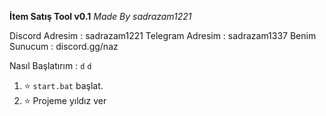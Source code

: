 **İtem Satış Tool v0.1**
*Made By sadrazam1221*

Discord Adresim : sadrazam1221
Telegram Adresim : sadrazam1337
Benim Sunucum : discord.gg/naz

Nasıl Başlatırım :
```d```
``d``
1. ⭐ `start.bat` başlat.
2. ⭐ Projeme yıldız ver
  
